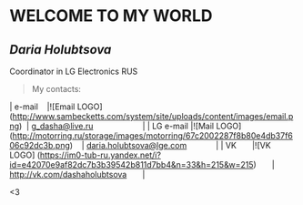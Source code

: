 # WELCOME TO MY WORLD

## *Daria Holubtsova*
Coordinator in LG Electronics RUS

> My contacts:

| e-mail    |![Email LOGO] (http://www.sambecketts.com/system/site/uploads/content/images/email.png)                  | <g_dasha@live.ru>                      |
| LG e-mail |![Mail LOGO] (http://motorring.ru/storage/images/motorring/67c2002287f8b80e4db37f606c92dc3b.png)         | <daria.holubtsova@lge.com>             |
| VK        |![VK LOGO] (https://im0-tub-ru.yandex.net/i?id=e42070e9af82dc7b3b39542b811d7bb4&n=33&h=215&w=215)        | <http://vk.com/dashaholubtsova>        |  

<3
